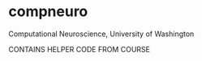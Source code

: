 # compneuro
Computational Neuroscience, University of Washington


CONTAINS HELPER CODE FROM COURSE
